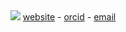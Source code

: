 <div align=center>
  <img src="https://github.com/user-attachments/assets/4967fda4-7d6a-42a6-925b-6564505a0aa3" />
  <a href="https://timokats.xyz">website</a> - <a href="https://orcid.org/0000-0003-1650-1814">orcid</a> - <a href="mailto:hello@timokats.xyz">email</a>
</div>
